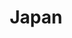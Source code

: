 ---
title: "Japan"
excerpt: "Where #TODO"
subgalleries: true
header:
  overlay_image: voyage/japan/Japan-3v1.jpg
---